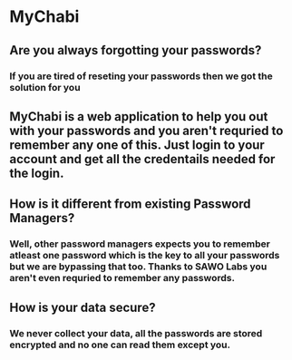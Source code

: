 # MyChabi

## Are you always forgotting your passwords?
### If you are tired of reseting your passwords then we got the solution for you

## MyChabi is a web application to help you out with your passwords and you aren't requried to remember any one of this. Just login to your account and get all the credentails needed for the login.

## How is it different from existing Password Managers?
### Well, other password managers expects you to remember atleast one password which is the key to all your passwords but we are bypassing that too. Thanks to SAWO Labs you aren't even requried to remember any passwords.

## How is your data secure?
### We never collect your data, all the passwords are stored encrypted and no one can read them except you.
